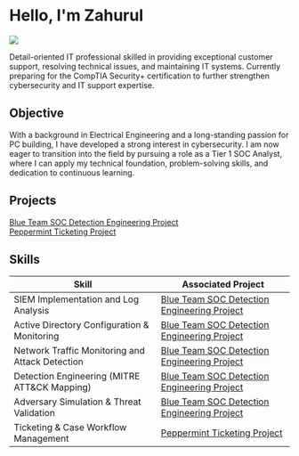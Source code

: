 # Hello, I'm Zahurul
<a href="https://linkedin.com"><img src="https://img.shields.io/badge/-LinkedIn-0072b1?&style=for-the-badge&logo=linkedin&logoColor=white" /></a>


Detail-oriented IT professional skilled in providing exceptional customer support, resolving technical issues, and maintaining IT systems. Currently
preparing for the CompTIA Security+ certification to further strengthen cybersecurity and IT support expertise.

## Objective

With a background in Electrical Engineering and a long-standing passion for PC building, I have developed a strong interest in cybersecurity. I am now eager to transition into the field by pursuing a role as a Tier 1 SOC Analyst, where I can apply my technical foundation, problem-solving skills, and dedication to continuous learning.

## Projects
 <a href="https://github.com/zhuq00/Blue-Team-SOC-Detection-Engineering-Project">Blue Team SOC Detection Engineering Project</a> <br>
  <a href="https://google.com">Peppermint Ticketing Project</a>

## Skills

| Skill                                         | Associated Project                                                                 |
|-----------------------------------------------|------------------------------------------------------------------------------------|
| SIEM Implementation and Log Analysis          | [Blue Team SOC Detection Engineering Project](#)                                   |
| Active Directory Configuration & Monitoring   | [Blue Team SOC Detection Engineering Project](#)                                   |
| Network Traffic Monitoring and Attack Detection | [Blue Team SOC Detection Engineering Project](#)                                 |
| Detection Engineering (MITRE ATT&CK Mapping)  | [Blue Team SOC Detection Engineering Project](#)                                   |
| Adversary Simulation & Threat Validation      | [Blue Team SOC Detection Engineering Project](#)                                   |
| Ticketing & Case Workflow Management          | [Peppermint Ticketing Project](#)                                                  |

<!--
## Tools
[Provide tools and break them down into categories. Use ChatGPT to help create the link - Remove this afterwards]]

### Network
<div>
    <img src="https://img.shields.io/badge/-Wireshark-1679A7?&style=for-the-badge&logo=Wireshark&logoColor=white" />
    <img src="https://img.shields.io/badge/-Suricata-EF3B2D?&style=for-the-badge&logo=Suricata&logoColor=white" />
    <img src="https://img.shields.io/badge/-Zeek-777BB4?&style=for-the-badge&logo=Zeek&logoColor=white" />
</div>

### Endpoint
<div>
    <img src="https://img.shields.io/badge/-Microsoft_Defender_for_Endpoint-00A4EF?&style=for-the-badge&logo=Microsoft&logoColor=white" />
    <img src="https://img.shields.io/badge/-Velociraptor-4B275F?&style=for-the-badge&logo=Velociraptor&logoColor=white" />
</div>

### SIEM
<div>
    <img src="https://img.shields.io/badge/-Microsoft_Sentinel-0078D4?&style=for-the-badge&logo=Microsoft&logoColor=white" />
    <img src="https://img.shields.io/badge/-Splunk-000000?&style=for-the-badge&logo=Splunk&logoColor=white" />
    <img src="https://img.shields.io/badge/-Elastic-005571?&style=for-the-badge&logo=Elastic&logoColor=white" />
</div>


## Certifications
[Provide certifications that you have obtained. Use ChatGPT to help create the link - Remove this afterwards]]
<div>
<img src="https://img.shields.io/badge/-Security%2B-FF0000?&style=for-the-badge&logo=CompTIA&logoColor=white" />
<img src="https://img.shields.io/badge/-Network%2B-007ACC?&style=for-the-badge&logo=CompTIA&logoColor=white" />
<img src="https://img.shields.io/badge/-A%2B-4D4D4D?&style=for-the-badge&logo=CompTIA&logoColor=white" />
<img src="https://img.shields.io/badge/-CDSA-006400?&style=for-the-badge&logoColor=white" />
<img src="https://img.shields.io/badge/-CCD-000080?&style=for-the-badge&logoColor=white" />
</div>
-->
